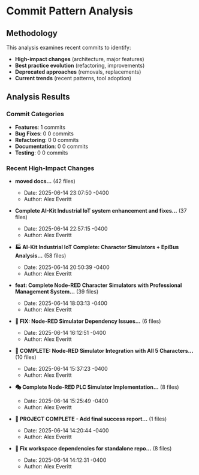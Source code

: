 # Commit Pattern Analysis

## Methodology
This analysis examines recent commits to identify:
- **High-impact changes** (architecture, major features)
- **Best practice evolution** (refactoring, improvements)
- **Deprecated approaches** (removals, replacements)
- **Current trends** (recent patterns, tool adoption)

## Analysis Results

### Commit Categories

- **Features**: 1 commits
- **Bug Fixes**: 0
0 commits
- **Refactoring**: 0
0 commits
- **Documentation**: 0
0 commits
- **Testing**: 0
0 commits

### Recent High-Impact Changes

- **moved docs...** (42 files)
  - Date: 2025-06-14 23:07:50 -0400
  - Author: Alex Everitt

- **Complete AI-Kit Industrial IoT system enhancement and fixes...** (37 files)
  - Date: 2025-06-14 22:57:15 -0400
  - Author: Alex Everitt

- **🏭 AI-Kit Industrial IoT Complete: Character Simulators + EpiBus Analysis...** (58 files)
  - Date: 2025-06-14 20:50:39 -0400
  - Author: Alex Everitt

- **feat: Complete Node-RED Character Simulators with Professional Management System...** (39 files)
  - Date: 2025-06-14 18:03:13 -0400
  - Author: Alex Everitt

- **🔧 FIX: Node-RED Simulator Dependency Issues...** (6 files)
  - Date: 2025-06-14 16:12:51 -0400
  - Author: Alex Everitt

- **🎉 COMPLETE: Node-RED Simulator Integration with All 5 Characters...** (10 files)
  - Date: 2025-06-14 15:37:23 -0400
  - Author: Alex Everitt

- **🎭 Complete Node-RED PLC Simulator Implementation...** (8 files)
  - Date: 2025-06-14 15:25:49 -0400
  - Author: Alex Everitt

- **🎉 PROJECT COMPLETE - Add final success report...** (1 files)
  - Date: 2025-06-14 14:20:44 -0400
  - Author: Alex Everitt

- **🔧 Fix workspace dependencies for standalone repo...** (8 files)
  - Date: 2025-06-14 14:12:31 -0400
  - Author: Alex Everitt

